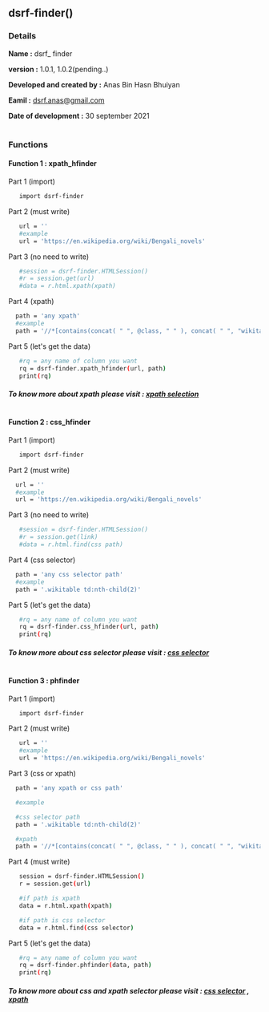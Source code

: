 
## dsrf-finder()

### Details
 **Name                     :** dsrf_ finder
 
 **version                  :** 1.0.1, 1.0.2(pending..)
 
 **Developed and created by :** Anas Bin Hasn Bhuiyan

 **Eamil                    :** dsrf.anas@gmail.com

 **Date of development      :** 30 september 2021
 #

### Functions

 #### Function 1  : xpath_hfinder
 Part 1 (import)
 ```bash
    import dsrf-finder
 ```

 Part 2 (must write)

 ```bash
    url = ''
    #example
    url = 'https://en.wikipedia.org/wiki/Bengali_novels'
 ```
 Part 3 (no need to write)
 ```bash
    #session = dsrf-finder.HTMLSession()
    #r = session.get(url)
    #data = r.html.xpath(xpath)
 ```
 Part 4 (xpath)

 ```bash
   path = 'any xpath'
   #example
   path = '//*[contains(concat( " ", @class, " " ), concat( " ", "wikitable", " " ))]//td[(((count(preceding-sibling::*) + 1) = 2) and parent::*)]'
 ```
 Part 5 (let's get the data)

 ```bash
    #rq = any name of column you want
    rq = dsrf-finder.xpath_hfinder(url, path)
    print(rq)
 ```
 ##### To know more about xpath please visit : [xpath selection](https://github.com/thedsrf/dsrf-finder/blob/main/doc/xpath.md)

 #
 #### Function 2  : css_hfinder

  Part 1 (import)
 ```bash
    import dsrf-finder
 ```
 Part 2 (must write)

  ```bash
    url = ''
    #example
    url = 'https://en.wikipedia.org/wiki/Bengali_novels'
 ```
 Part 3 (no need to write)

 ```bash
    #session = dsrf-finder.HTMLSession()
    #r = session.get(link)
    #data = r.html.find(css path)
 ```
 Part 4 (css selector)
 ```bash
   path = 'any css selector path'
   #example
   path = '.wikitable td:nth-child(2)'
 ```
 Part 5 (let's get the data)
 ```bash
    #rq = any name of column you want
    rq = dsrf-finder.css_hfinder(url, path)
    print(rq)
 ```
 ##### To know more about css selector please visit : [css selector](https://github.com/thedsrf/dsrf-finder/blob/main/doc/css%20selector.md)

 #
 #### Function 3  : phfinder


  Part 1 (import)
 ```bash
    import dsrf-finder
 ```
 Part 2 (must write)

 ```bash
    url = ''
    #example
    url = 'https://en.wikipedia.org/wiki/Bengali_novels'
 ```
 Part 3 (css or xpath)

 ```bash
   path = 'any xpath or css path'

   #example

   #css selector path
   path = '.wikitable td:nth-child(2)'

   #xpath
   path = '//*[contains(concat( " ", @class, " " ), concat( " ", "wikitable", " " ))]//td[(((count(preceding-sibling::*) + 1) = 2) and parent::*)]'
 
 ```

 Part 4 (must write)

 ```bash
    session = dsrf-finder.HTMLSession()
    r = session.get(url)

    #if path is xpath
    data = r.html.xpath(xpath)

    #if path is css selector
    data = r.html.find(css selector) 
 ```
 
 Part 5 (let's get the data)
 ```bash
    #rq = any name of column you want
    rq = dsrf-finder.phfinder(data, path)
    print(rq)
 ```
 ##### To know more about css and xpath selector please visit : [css selector](https://github.com/thedsrf/dsrf-finder/blob/main/doc/css%20selector.md) , [xpath](https://github.com/thedsrf/dsrf-finder/blob/main/doc/xpath.md)
 
 #
